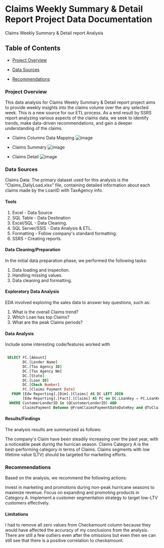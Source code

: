 
# Claims Weekly Summary & Detail Report Project Data Documentation
Claims Weekly Summary & Detail report Analysis
## Table of Contents
- [Project Overview](#project-overview)

- [Data Sources](#data-sources)

- [Recommendations](#recommendations)


### Project Overview
This data analysis for Claims Weekly Summary & Detail report project aims to provide weekly insights into the claims volume over the any selected week. This is a new source for our ETL process. As a end result by SSRS report analyzing various aspects of the claims data, we seek to identify trends, make data-driven recommendations, and gain a deeper understanding of the claims.

- Claims Columns Data Mapping
![image](https://github.com/BIBhumika/Data-Documentation/assets/166867548/783812ba-f604-411f-ae02-5be720de989d)

- Claims Summary
![image](https://github.com/BIBhumika/Data-Documentation/assets/166867548/abcea32e-d871-4e2a-a6fa-bdce10825dd7)

- Claims Detail
![image](https://github.com/BIBhumika/Data-Documentation/assets/166867548/c8a0c50a-786c-4bf6-8e43-4c44d412ecd7)






### Data Sources
Claims Data: The primary dataset used for this analysis is the "Claims_DailyLoad.xlsx" file, containing detailed information about each claims made by the LoanID with TaxAgency info.

#### Tools

1. Excel - Data Source
2. SQL Table - Data Destination
3. Excel/SQL - Data Cleaning.
4. SQL Server/SSIS - Data Analysis & ETL.
5. Formatting - Follow company's standard formatting.
6. SSRS - Creating reports.

#### Data Cleaning/Preparation
In the initial data preparation phase, we performed the following tasks:

1. Data loading and inspection.
2. Handling missing values.
3. Data cleaning and formatting.

#### Exploratory Data Analysis
EDA involved exploring the sales data to answer key questions, such as:

1. What is the overall Claims trend?
2. Which Loan has top Claims?
3. What are the peak Claims periods?

#### Data Analysis
Include some interesting code/features worked with

```sql

 SELECT FC.[Amount]
        DC.[Lender Name]
        DC.[Tax Agency ID]
        DC.[Tax Agency Nm]
        DC.[State]
        DC.[Loan ID]
        DC.[Check Number]
        FC.[Claims Payment Date]
   FROM [Edw Reporting].[Dim].[Claims] AS DC LEFT JOIN
        [Edw Reporting].[Fact].[Claims] AS FC on DC.LoanKey = FC.LoanKey
  WHERE CustomerLenderID in (@CustomerLenderID) AND
        ClaimsPayment Between @FromClaimsPaymentDateDateKey and @ToClaimsPaymentDateDateKey
```

#### Results/Findings
The analysis results are summarized as follows:

The company's Claim have been steadily increasing over the past year, with a noticeable peak during the hurrican season.
Claims Category A is the best-performing category in terms of Claims.
Claims segments with low lifetime value (LTV) should be targeted for marketing efforts.

### Recommendations
Based on the analysis, we recommend the following actions:

Invest in marketing and promotions during non-peak hurricane seasons to maximize revenue.
Focus on expanding and promoting products in Category A.
Implement a customer segmentation strategy to target low-LTV customers effectively.

#### Limitations
I had to remove all zero values from Checkamount column because they would have affected the accuracy of my conclusions from the analysis. 
There are still a few outliers even after the omissions but even then we can still see that there is a positive correlation to checkamount.

